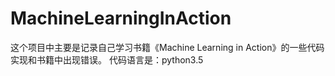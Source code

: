 # MachineLearningInAction
这个项目中主要是记录自己学习书籍《Machine Learning in Action》的一些代码实现和书籍中出现错误。
代码语言是：python3.5
